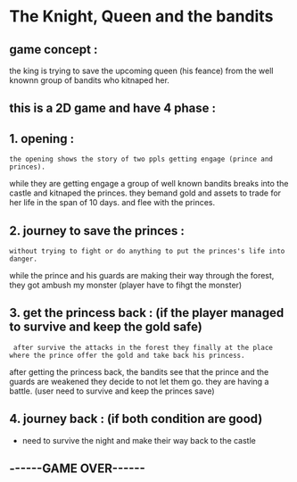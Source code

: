  # The Knight, Queen and the bandits


## game concept :


the king is trying to save the upcoming queen (his feance) from the well knownn group of bandits who kitnaped her.


## this is a 2D game and have 4 phase : 


## 1. opening : 


	the opening shows the story of two ppls getting engage (prince and princes).
while they are getting engage a group of well known bandits breaks into the castle and kitnaped the princes.
they bemand gold and assets to trade for her life in the span of 10 days. and flee with the princes.


## 2. journey to save the princes :


	without trying to fight or do anything to put the princes's life into danger.
while the prince and his guards are making their way through the forest, they got ambush my monster (player have to fihgt the monster)


## 3. get the princess back :  (if the player managed to survive and keep the gold safe) 


	 after survive the attacks in the forest they finally at the place where the prince offer the gold and take back his princess.
after getting the princess back, the bandits see that the prince and the guards are weakened they decide to not let them go. 
they are having a battle. (user need to survive and keep the princes save)


## 4. journey back : (if both condition are good)


- need to survive the night and make their way back to the castle


## ------GAME OVER------
